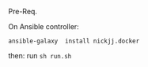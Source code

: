 
Pre-Req. 

On Ansible controller:


`ansible-galaxy  install nickjj.docker`


then:
run 
`sh run.sh`